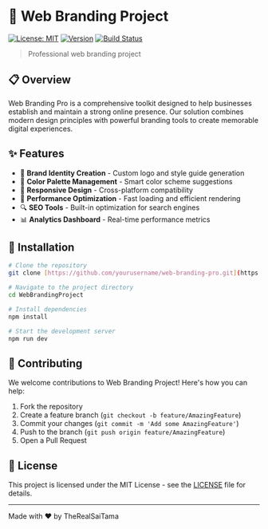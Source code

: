 # 🎨 Web Branding Project

[![License: MIT](https://img.shields.io/badge/License-MIT-yellow.svg)](https://opensource.org/licenses/MIT)
[![Version](https://img.shields.io/badge/version-1.0.0-blue.svg)](https://semver.org)
[![Build Status](https://img.shields.io/badge/build-passing-brightgreen.svg)](https://github.com/yourusername/web-branding-pro)

> Professional web branding project

## 📋 Overview

Web Branding Pro is a comprehensive toolkit designed to help businesses establish and maintain a strong online presence. Our solution combines modern design principles with powerful branding tools to create memorable digital experiences.

## ✨ Features

- 🎯 **Brand Identity Creation** - Custom logo and style guide generation
- 🌈 **Color Palette Management** - Smart color scheme suggestions
- 📱 **Responsive Design** - Cross-platform compatibility
- 🚀 **Performance Optimization** - Fast loading and efficient rendering
- 🔍 **SEO Tools** - Built-in optimization for search engines
- 📊 **Analytics Dashboard** - Real-time performance metrics

## 🚀 Installation

```bash
# Clone the repository
git clone [https://github.com/yourusername/web-branding-pro.git](https://github.com/TheRealSaiTama/SimpleHTML/tree/main/AccessibleFormsUI)

# Navigate to the project directory
cd WebBrandingProject

# Install dependencies
npm install

# Start the development server
npm run dev
```

## 🤝 Contributing

We welcome contributions to Web Branding Project! Here's how you can help:

1. Fork the repository
2. Create a feature branch (`git checkout -b feature/AmazingFeature`)
3. Commit your changes (`git commit -m 'Add some AmazingFeature'`)
4. Push to the branch (`git push origin feature/AmazingFeature`)
5. Open a Pull Request

## 📝 License

This project is licensed under the MIT License - see the [LICENSE](LICENSE) file for details.

---

Made with ❤️ by TheRealSaiTama

